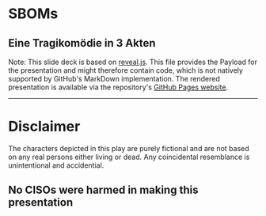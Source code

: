 # SBOMs
## Eine Tragikomödie in 3 Akten

Note: This slide deck is based on [reveal.js](https://revealjs.com/). This file provides the Payload for the presentation and might therefore contain code, which is not natively supported by GitHub's MarkDown implementation.
The rendered presentation is available via the repository's [GitHub Pages website](https://dim-0.github.io/sbom-talk/).

---

# Disclaimer

The characters depicted in this play are purely fictional and are not based on any real persons either living or dead.
Any coincidental resemblance is unintentional and accidential.

## No CISOs were harmed in making this presentation


